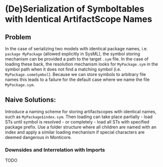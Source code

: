 <!-- (c) https://github.com/MontiCore/monticore -->
# (De)Serialization of Symboltables with Identical ArtifactScope Names

## Problem

In the case of serializing two models with identical package names, i.e. `package MyPackage`
(allowed explicitly in SysML), the symbol storing mechanism can be provided a path to the target `.sym` file. In the case
of loading these back, the resolution mechanism looks for `MyPackage.sym` in the symbol path when it does not find
a matching symbol (i.e. `MyPackage.someSymbol`). Because we can store symbols to arbitrary file names this leads to
a failure for the default case where we name the file `MyPackage.sym`.

## Naive Solutions:

Introduce a naming scheme for storing artifactscopes with identical names, such as `MyPackage$index.sym`. Then loading
can take place partially - load STs until symbol is resolved - or completely - load all STs with specified package prefix.
Use a folder structure where all children are named with an index and apply a similar loading mechanism if special characters
are deemed dangerous in Monticore.

### Downsides and Interrelation with Imports
TODO
